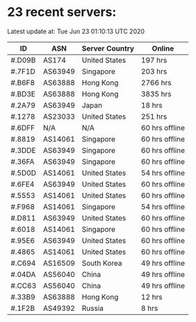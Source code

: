 # 23 recent servers:

Latest update at: Tue Jun 23 01:10:13 UTC 2020

| ID | ASN | Server Country | Online |
| -- | --- | -------------- | ------ |
| #.D09B | AS174 | United States | 197 hrs |
| #.7F1D | AS63949 | Singapore | 203 hrs |
| #.B6F8 | AS63888 | Hong Kong | 2766 hrs |
| #.BD3E | AS63888 | Hong Kong | 3835 hrs |
| #.2A79 | AS63949 | Japan | 18 hrs |
| #.1278 | AS23033 | United States | 251 hrs |
| #.6DFF | N/A | N/A | 60 hrs offline |
| #.8819 | AS14061 | Singapore | 60 hrs offline |
| #.3DDE | AS63949 | Singapore | 60 hrs offline |
| #.36FA | AS63949 | Singapore | 60 hrs offline |
| #.5D0D | AS14061 | United States | 54 hrs offline |
| #.6FE4 | AS63949 | United States | 60 hrs offline |
| #.5553 | AS14061 | United States | 60 hrs offline |
| #.F968 | AS14061 | Singapore | 54 hrs offline |
| #.D811 | AS63949 | United States | 60 hrs offline |
| #.6018 | AS14061 | Singapore | 60 hrs offline |
| #.95E6 | AS63949 | United States | 60 hrs offline |
| #.4865 | AS14061 | United States | 60 hrs offline |
| #.C694 | AS16509 | South Korea | 49 hrs offline |
| #.04DA | AS56040 | China | 49 hrs offline |
| #.CC63 | AS56040 | China | 49 hrs offline |
| #.33B9 | AS63888 | Hong Kong | 12 hrs |
| #.1F2B | AS49392 | Russia | 8 hrs |

